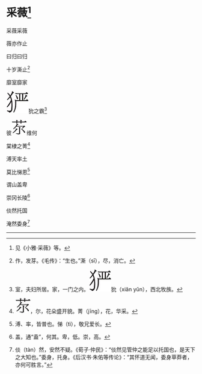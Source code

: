    

# 采薇[^1]

采薇采薇

薇亦作止

曰归曰归

十岁澌止[^2]

靡室靡家

![](/木心全集（典藏套装十六册）/images/00099.jpeg)狁之霸[^3]

彼![](/木心全集（典藏套装十六册）/images/00100.jpeg)维何

棠棣之菁[^4]

溥天率土

莫比悌恩[^5]

谓山盖卑

崇冈长陵[^6]

倓然托国

淹然委身[^7]

* * *

[^1]: 见《小雅·采薇》等。
[^2]: 作，发芽。《毛传》：“生也。”澌（sī），尽，消亡。
[^3]: 室，夫妇所居。家，一门之内。![](/木心全集（典藏套装十六册）/images/00099.jpeg)狁（xiǎn yǔn），西北牧族。
[^4]: ![](/木心全集（典藏套装十六册）/images/00100.jpeg)，尔，花朵盛开貌。菁（jīng），花，华采。
[^5]: 溥、率，皆普也。悌（tì），敬兄爱长。
[^6]: 盖，通“盍”，何其。卑，低。崇，高。
[^7]: 倓（tàn）然，安然不疑。《荀子·仲民》：“倓然见管仲之能足以托国也，是天下之大知也。”委身，托身。《后汉书·朱佑等传论》：“其怀道无闻，委身草莽者，亦何可胜言。”